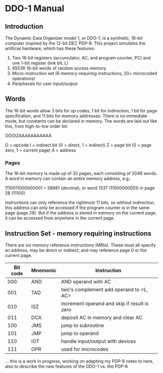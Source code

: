 # DDO-1 Manual

## Introduction

The Dynamic Data Organizer model 1, or DDO-1, is a synthetic, 16-bit computer inspired by the 12-bit DEC PDP-8. This project simulates the artificial hardware, which has these features:

1. Two 16-bit registers (accumulator, AC; and program counter, PC) and one 1-bit register (link bit, L)
2. 65536 16-bit words of random access memory
3. Micro-instruction set (6 memory-requiring instructions, 20+ microcoded operations)
4. Peripherals for user input/output

## Words

The 16-bit words allow 3 bits for op codes, 1 bit for indirection, 1 bit for page specification, and 11 bits for memory addresses. There is no immediate mode, but constants can be declared in memory. The words are laid out like this, from high-to-low order bit:

OOOIZAAAAAAAAAAA

O = opcode
I = indirect bit (0 = direct, 1 = indirect)
Z = page bit (0 = page zero, 1 = current page)
A = address

### Pages

The 16-bit memory is made up of 32 pages, each consisting of 2048 words. A word in memory can contain an entire memory address, e.g.:

1110011000000001 = 58881 (decimal), or word 1537 (11000000001) in page 28 (11100)

Instructions can only reference the rightmost 11 bits, so without indirection, this address can only be accessed if the program counter is in the same page (page 28). But if the address is stored in memory on the current page, it can be accessed from anywhere in the current page.

## Instruction Set - memory requiring instructions

There are six memory reference instructions (MRIs). These must all specify an address, may be direct or indirect, and may reference page 0 or the current page.

|Bit code|Mnemonic|Instruction|
|--------|--------|-----------|
| 000    | AND    | AND operand with AC |
| 001    | TAD    | two's complement add operand to <L, AC> |
| 010    | ISZ    | increment operand and skip if result is zero |
| 011    | DCA    | deposit AC in memory and clear AC |
| 100    | JMS    | jump to subroutine |
| 101    | JMP    | jump to operand |
| 110    | IOT    | handle input/output with devices |
| 111    | OPR    | used for microcodes |



...
this is a work in progress, working on adapting my PDP-8 notes to here, also to describe the new features of the DDO-1 vs. the PDP-8